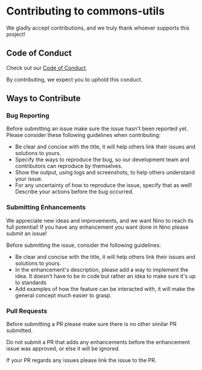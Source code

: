 # Contributing to commons-utils
We gladly accept contributions, and we truly thank whoever supports this project!

## Code of Conduct
Check out our [Code of Conduct](./CODE_OF_CONDUCT.md).

By contributing, we expect you to uphold this conduct.

## Ways to Contribute
### Bug Reporting
Before submitting an issue make sure the issue hasn't been reported yet. Please consider these following guidelines when contributing:

* Be clear and concise with the title, it will help others link their issues and solutions to yours.
* Specify the ways to reproduce the bug, so our development team and contributors can reproduce by themselves.
* Show the output, using logs and screenshots, to help others understand your issue.
* For any uncertainty of how to reproduce the issue, specify that as well! Describe your actions before the bug occurred.

### Submitting Enhancements
We appreciate new ideas and improvements, and we want Nino to reach its full potential!
If you have any enhancement you want done in Nino please submit an issue!

Before submitting the issue, consider the following guidelines:
* Be clear and concise with the title, it will help others link their issues and solutions to yours.
* In the enhancement's description, please add a way to implement the idea.
  It doesn't have to be in code but rather an idea to make sure it's up to standards
* Add examples of how the feature can be interacted with, it will make the general concept much easier to grasp.

### Pull Requests
Before submitting a PR please make sure there is no other similar PR submitted.

Do not submit a PR that adds any enhancements before the enhancement issue was approved, or else it will be ignored.

If your PR regards any issues please link the issue to the PR.
